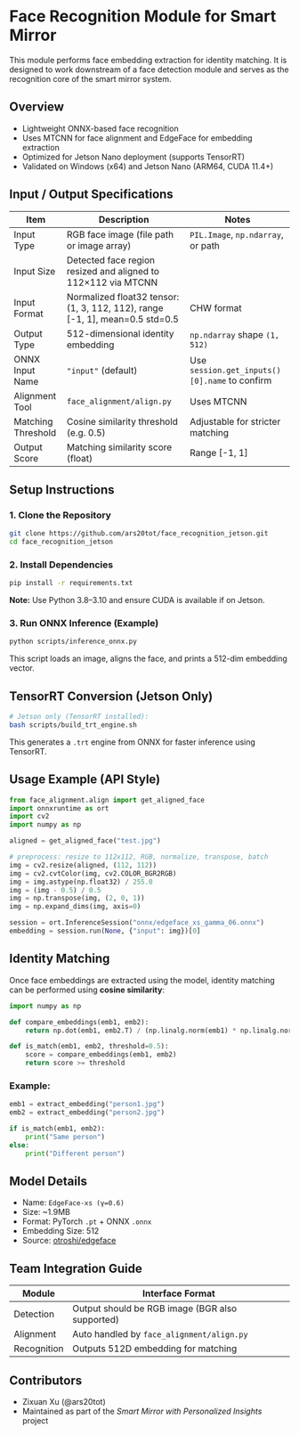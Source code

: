 
# Face Recognition Module for Smart Mirror

This module performs face embedding extraction for identity matching. It is designed to work downstream of a face detection module and serves as the recognition core of the smart mirror system.

## Overview

- Lightweight ONNX-based face recognition
- Uses MTCNN for face alignment and EdgeFace for embedding extraction
- Optimized for Jetson Nano deployment (supports TensorRT)
- Validated on Windows (x64) and Jetson Nano (ARM64, CUDA 11.4+)

## Input / Output Specifications

| Item              | Description                                      | Notes                              |
|-------------------|--------------------------------------------------|------------------------------------|
| Input Type        | RGB face image (file path or image array)        | `PIL.Image`, `np.ndarray`, or path |
| Input Size        | Detected face region resized and aligned to 112×112 via MTCNN | |
| Input Format      | Normalized float32 tensor: (1, 3, 112, 112), range [-1, 1], mean=0.5 std=0.5 | CHW format |
| Output Type       | 512-dimensional identity embedding               | `np.ndarray` shape `(1, 512)`      |
| ONNX Input Name   | `"input"` (default)                              | Use `session.get_inputs()[0].name` to confirm |
| Alignment Tool    | `face_alignment/align.py`                        | Uses MTCNN                         |
| Matching Threshold| Cosine similarity threshold (e.g. 0.5)           | Adjustable for stricter matching   |
| Output Score      | Matching similarity score (float)                | Range [-1, 1]                       |

## Setup Instructions

### 1. Clone the Repository

```bash
git clone https://github.com/ars20tot/face_recognition_jetson.git
cd face_recognition_jetson
```

### 2. Install Dependencies

```bash
pip install -r requirements.txt
```

**Note:** Use Python 3.8–3.10 and ensure CUDA is available if on Jetson.

### 3. Run ONNX Inference (Example)

```bash
python scripts/inference_onnx.py
```

This script loads an image, aligns the face, and prints a 512-dim embedding vector.

## TensorRT Conversion (Jetson Only)

```bash
# Jetson only (TensorRT installed):
bash scripts/build_trt_engine.sh
```

This generates a `.trt` engine from ONNX for faster inference using TensorRT.

## Usage Example (API Style)

```python
from face_alignment.align import get_aligned_face
import onnxruntime as ort
import cv2
import numpy as np

aligned = get_aligned_face("test.jpg")

# preprocess: resize to 112x112, RGB, normalize, transpose, batch
img = cv2.resize(aligned, (112, 112))
img = cv2.cvtColor(img, cv2.COLOR_BGR2RGB)
img = img.astype(np.float32) / 255.0
img = (img - 0.5) / 0.5
img = np.transpose(img, (2, 0, 1))
img = np.expand_dims(img, axis=0)

session = ort.InferenceSession("onnx/edgeface_xs_gamma_06.onnx")
embedding = session.run(None, {"input": img})[0]
```

## Identity Matching

Once face embeddings are extracted using the model, identity matching can be performed using **cosine similarity**:

```python
import numpy as np

def compare_embeddings(emb1, emb2):
    return np.dot(emb1, emb2.T) / (np.linalg.norm(emb1) * np.linalg.norm(emb2))

def is_match(emb1, emb2, threshold=0.5):
    score = compare_embeddings(emb1, emb2)
    return score >= threshold
```

### Example:

```python
emb1 = extract_embedding("person1.jpg")
emb2 = extract_embedding("person2.jpg")

if is_match(emb1, emb2):
    print("Same person")
else:
    print("Different person")
```

## Model Details

- Name: `EdgeFace-xs (γ=0.6)`
- Size: ~1.9MB
- Format: PyTorch `.pt` + ONNX `.onnx`
- Embedding Size: 512
- Source: [otroshi/edgeface](https://github.com/otroshi/edgeface)

## Team Integration Guide

| Module      | Interface Format                                |
|-------------|--------------------------------------------------|
| Detection   | Output should be RGB image (BGR also supported)  |
| Alignment   | Auto handled by `face_alignment/align.py`       |
| Recognition | Outputs 512D embedding for matching              |

## Contributors

- Zixuan Xu (@ars20tot)  
- Maintained as part of the *Smart Mirror with Personalized Insights* project
